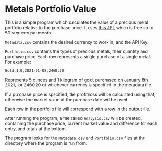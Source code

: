 # Metals Portfolio Value

This is a simple program which calculates the value of a precious metal portfolio relative to the purchase price. It uses [this API](https://www.metals-api.com), which is free up to 50 requests per month.

`Metadata.csv` contains the desired currency to work in, and the API Key.

`Portfolio.csv` contains the types of precious metals, their quantity and purchase price. Each row represents a single purchase of a single metal. For example:

```
Gold,1,0,2021-01-08,2460.20
```

Represents 5 ounces and 1 kilogram of gold, purchased on January 8th 2021, for 2460.20 of whichever currency is specified in the metadata file.

If a purchase price is specified, the profit/loss will be calculated using that, otherwise the market value at the purchase date will be used.

Each row in the portfolio file will correspond with a row in the output file.

After running the program, a file called `Analysis.csv` will be created, containing the purchase price, current market value and difference for each entry, and totals at the bottom.

The program looks for the `Metadata.csv` and `Portfolio.csv` files at the directory where the program is run from.
